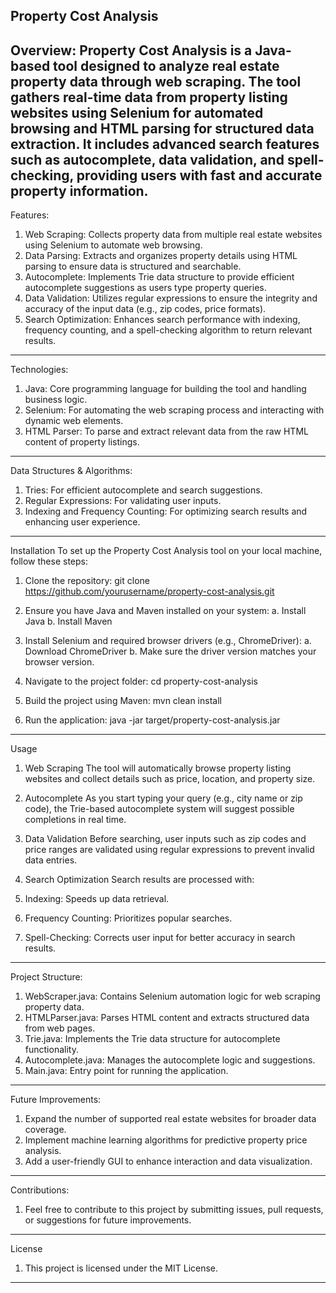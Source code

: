 **Property Cost Analysis**
-----------------------------------------------------------------------------------------------------------------------------------------------------------------------------------------
Overview:
Property Cost Analysis is a Java-based tool designed to analyze real estate property data through web scraping. The tool gathers real-time data from property listing websites using Selenium for automated browsing and HTML parsing for structured data extraction. It includes advanced search features such as autocomplete, data validation, and spell-checking, providing users with fast and accurate property information.
-----------------------------------------------------------------------------------------------------------------------------------------------------------------------------------------
Features:
1. Web Scraping: Collects property data from multiple real estate websites using Selenium to automate web browsing.
2. Data Parsing: Extracts and organizes property details using HTML parsing to ensure data is structured and searchable.
3. Autocomplete: Implements Trie data structure to provide efficient autocomplete suggestions as users type property queries.
4. Data Validation: Utilizes regular expressions to ensure the integrity and accuracy of the input data (e.g., zip codes, price formats).
5. Search Optimization: Enhances search performance with indexing, frequency counting, and a spell-checking algorithm to return relevant results.
-----------------------------------------------------------------------------------------------------------------------------------------------------------------------------------------
Technologies:
1. Java: Core programming language for building the tool and handling business logic.
2. Selenium: For automating the web scraping process and interacting with dynamic web elements.
3. HTML Parser: To parse and extract relevant data from the raw HTML content of property listings.
-----------------------------------------------------------------------------------------------------------------------------------------------------------------------------------------
Data Structures & Algorithms:
1. Tries: For efficient autocomplete and search suggestions.
2. Regular Expressions: For validating user inputs.
3. Indexing and Frequency Counting: For optimizing search results and enhancing user experience.
-----------------------------------------------------------------------------------------------------------------------------------------------------------------------------------------
Installation
To set up the Property Cost Analysis tool on your local machine, follow these steps:

1. Clone the repository: git clone https://github.com/yourusername/property-cost-analysis.git

2. Ensure you have Java and Maven installed on your system:
 a. Install Java
 b. Install Maven

3. Install Selenium and required browser drivers (e.g., ChromeDriver):
a. Download ChromeDriver
b. Make sure the driver version matches your browser version.

4. Navigate to the project folder: cd property-cost-analysis

5. Build the project using Maven: mvn clean install

6. Run the application: java -jar target/property-cost-analysis.jar
-----------------------------------------------------------------------------------------------------------------------------------------------------------------------------------------
Usage
1. Web Scraping
The tool will automatically browse property listing websites and collect details such as price, location, and property size.

2. Autocomplete
As you start typing your query (e.g., city name or zip code), the Trie-based autocomplete system will suggest possible completions in real time.

3. Data Validation
Before searching, user inputs such as zip codes and price ranges are validated using regular expressions to prevent invalid data entries.

4. Search Optimization
Search results are processed with:

1. Indexing: Speeds up data retrieval.
2. Frequency Counting: Prioritizes popular searches.
3. Spell-Checking: Corrects user input for better accuracy in search results.
-----------------------------------------------------------------------------------------------------------------------------------------------------------------------------------------
Project Structure:
1. WebScraper.java: Contains Selenium automation logic for web scraping property data.
2. HTMLParser.java: Parses HTML content and extracts structured data from web pages.
3. Trie.java: Implements the Trie data structure for autocomplete functionality.
4. Autocomplete.java: Manages the autocomplete logic and suggestions.
5. Main.java: Entry point for running the application.
-----------------------------------------------------------------------------------------------------------------------------------------------------------------------------------------
Future Improvements:
1. Expand the number of supported real estate websites for broader data coverage.
2. Implement machine learning algorithms for predictive property price analysis.
3. Add a user-friendly GUI to enhance interaction and data visualization.
-----------------------------------------------------------------------------------------------------------------------------------------------------------------------------------------
Contributions:
1. Feel free to contribute to this project by submitting issues, pull requests, or suggestions for future improvements.
-----------------------------------------------------------------------------------------------------------------------------------------------------------------------------------------
License
1. This project is licensed under the MIT License. 
-----------------------------------------------------------------------------------------------------------------------------------------------------------------------------------------
